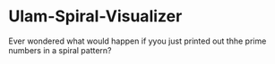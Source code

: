 # Ulam-Spiral-Visualizer
Ever wondered what would happen if yyou just printed out thhe prime numbers in a spiral pattern?
